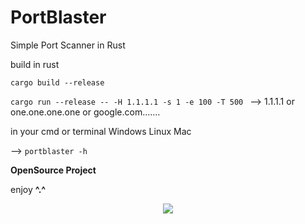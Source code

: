# PortBlaster
Simple Port Scanner in Rust

build in rust

``cargo build --release``

``cargo run --release -- -H 1.1.1.1 -s 1 -e 100 -T 500 `` --> 1.1.1.1 or one.one.one.one or google.com.......

in your cmd or terminal Windows Linux Mac

--> ``portblaster -h``

**OpenSource Project**

enjoy **^.^**

<p align= "center">
   <kbd>
   <img  src="https://i.imgur.com/UfPbioY.png">
   </kbd>
</p>
